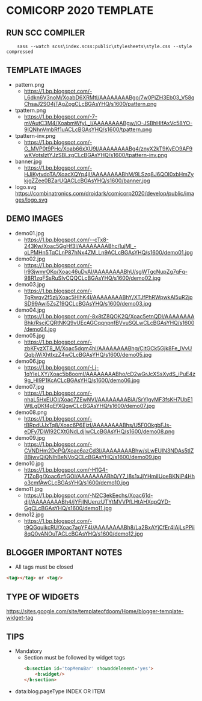 # COMICORP 2020 TEMPLATE
## RUN SCC COMPILER
```shell
    sass --watch scss\index.scss:public\stylesheets\style.css --style compressed
```
## TEMPLATE IMAGES
* pattern.png
    * https://1.bp.blogspot.com/-L6dkn6V3noM/XoabD6XRMtI/AAAAAAAABgo/7w0PjZH3Eb03_V58qChsaJ2SO4jTAgZpgCLcBGAsYHQ/s1600/pattern.png
* tpattern.png
    * https://1.bp.blogspot.com/-7-mVAutC3M4/XoabmWfyL_I/AAAAAAAABgw/iO-JSBhHIfAxVc58YO-9lQNhnVmbRf1uACLcBGAsYHQ/s1600/tpattern.png
* tpattern-inv.png
    * https://1.bp.blogspot.com/-G_MVP0t9PHc/Xoab66xXU9I/AAAAAAAABg4/znyX2kT9KyEO9AF9wKVotsIztYJzSBLzgCLcBGAsYHQ/s1600/tpattern-inv.png
* banner.jpg
    * https://1.bp.blogspot.com/-HJiKytvdoTA/XoacXQYp4jI/AAAAAAAABhM/9LSzq8J6QOI0xbHmZykjgZZee0BZarUQACLcBGAsYHQ/s1600/banner.jpg
* logo.svg
    https://combinatronics.com/droidark/comicorp2020/develop/public/images/logo.svg

## DEMO IMAGES
* demo01.jpg
    * https://1.bp.blogspot.com/--cTx8-243Kw/Xoac5GgHf3I/AAAAAAAABhc/IujMl_-oLPMHn5TqCLnP87hNx4ZM_Ln9ACLcBGAsYHQ/s1600/demo01.jpg
* demo02.jpg
    * https://1.bp.blogspot.com/-lr93jwmrOKo/Xoac46uDvAI/AAAAAAAABhU/sgWTgcNupZg7qFq-98R1zqFSsRuSIvCQQCLcBGAsYHQ/s1600/demo02.jpg
* demo03.jpg
    * https://1.bp.blogspot.com/-TgRwqv2f5zI/Xoac5HlhK4I/AAAAAAAABhY/XTJfPhRWpwkAl5uR2jpSD99Awi5ZsZ19QCLcBGAsYHQ/s1600/demo03.jpg
* demo04.jpg
    * https://1.bp.blogspot.com/-8x8tZ8QOK2Q/Xoac5etnQDI/AAAAAAAABhk/RsciCQRtNKQ9vUEcAGCqqnpnfBVvuSQLwCLcBGAsYHQ/s1600/demo04.jpg
* demo05.jpg
    * https://1.bp.blogspot.com/-zbKFyzXT8_M/Xoac5dqm4hI/AAAAAAAABhg/CitGCk5Gjk8Fe_lVvUQqbjWiXhtIxzZ4wCLcBGAsYHQ/s1600/demo05.jpg
* demo06.jpg
    * https://1.bp.blogspot.com/-Lj-1qYIeLXY/Xoac5b8oomI/AAAAAAAABho/cD2wGrJcXSsXydS_iPuE4z9g_HI9P1KcACLcBGAsYHQ/s1600/demo06.jpg
* demo07.jpg
    * https://1.bp.blogspot.com/-nhaL5HxEUOI/Xoac7ZEwNVI/AAAAAAAABiA/SrYlgyMF3fsKH7UbE1WtLgDKf4gEfXQgwCLcBGAsYHQ/s1600/demo07.jpg
* demo08.png
    * https://1.bp.blogspot.com/-tBRpdUJxTq8/Xoac6P6EjzI/AAAAAAAABhs/U5F0OkgbFJs-eDFy7DWl92CXtGNdLdjIwCLcBGAsYHQ/s1600/demo08.png
* demo09.jpg
    * https://1.bp.blogspot.com/-CVNDHm2DcPQ/Xoac6azCd3I/AAAAAAAABhw/sLwEUIN3NDAs5tlZ8BjwvQiQNIhBeNVoQCLcBGAsYHQ/s1600/demo09.jpg
* demo10.jpg
    * https://1.bp.blogspot.com/-H1G4-71ZoBg/Xoac6zfiGOI/AAAAAAAABh0/Y7_I8s1xJjYHmiIUoeBKNiP4Hho3cmfAwCLcBGAsYHQ/s1600/demo10.jpg
* demo11.jpg
    * https://1.bp.blogspot.com/-N2C3ekEechs/Xoac61d-djI/AAAAAAAABh4/jYFjINUenzUTYtMVVPfLHtAHXqpQYD-GgCLcBGAsYHQ/s1600/demo11.jpg
* demo12.jpg
    * https://1.bp.blogspot.com/-t9QGquikcRU/Xoac7agYF4I/AAAAAAAABh8/La2BxAYjCfEr4IAjLsPPii8qQ0vANOuTACLcBGAsYHQ/s1600/demo12.jpg
## BLOGGER IMPORTANT NOTES
* All tags must be closed
```html
<tag></tag> or <tag/>
```
## TYPE OF WIDGETS
https://sites.google.com/site/templateofdoom/Home/blogger-template-widget-tag

## TIPS
* Mandatory
    * Section must be followed by widget tags
        ```html
        <b:section id='topMenuBar' showaddelement='yes'>            
            <b:widget/>
        </b:section>
        ```
* data:blog.pageType INDEX OR ITEM